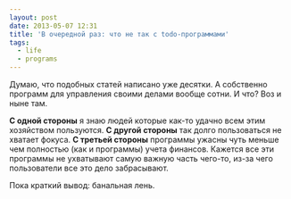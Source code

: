 ```yaml
---
layout: post
date: 2013-05-07 12:31
title: 'В очередной раз: что не так с todo-программами'
tags:
  - life
  - programs
---
```


Думаю, что подобных статей написано уже десятки. А собственно программ для управления своими делами вообще сотни. И что? Воз и ныне там.

**С одной стороны** я знаю людей которые как-то удачно всем этим хозяйством пользуются.
**С другой стороны** так долго пользоваться не хватает фокуса.
**С третьей стороны** программы ужасны чуть меньше чем полностью (как и программы) учета финансов. Кажется все эти программы не ухватывают самую важную часть чего-то, из-за чего пользователи все это дело забрасывают.


Пока краткий вывод: банальная лень.
